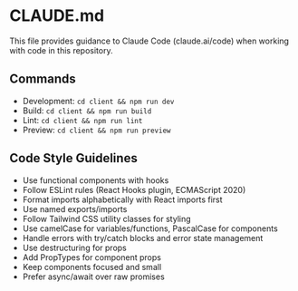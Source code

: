# CLAUDE.md

This file provides guidance to Claude Code (claude.ai/code) when working with code in this repository.

## Commands
- Development: `cd client && npm run dev`
- Build: `cd client && npm run build`
- Lint: `cd client && npm run lint`
- Preview: `cd client && npm run preview`

## Code Style Guidelines
- Use functional components with hooks
- Follow ESLint rules (React Hooks plugin, ECMAScript 2020)
- Format imports alphabetically with React imports first
- Use named exports/imports
- Follow Tailwind CSS utility classes for styling
- Use camelCase for variables/functions, PascalCase for components
- Handle errors with try/catch blocks and error state management
- Use destructuring for props
- Add PropTypes for component props
- Keep components focused and small
- Prefer async/await over raw promises